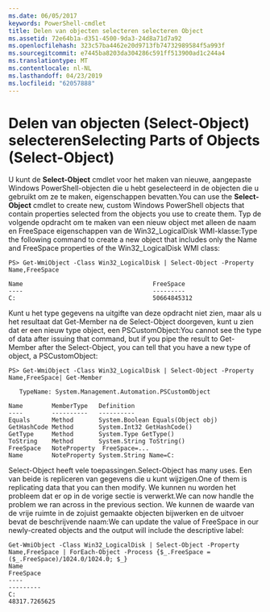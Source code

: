 ```yaml
---
ms.date: 06/05/2017
keywords: PowerShell-cmdlet
title: Delen van objecten selecteren selecteren Object
ms.assetid: 72e64b1a-d351-4500-9da3-24d8a71d7a92
ms.openlocfilehash: 323c57ba4462e20d9713fb74732989584f5a993f
ms.sourcegitcommit: e7445ba8203da304286c591ff513900ad1c244a4
ms.translationtype: MT
ms.contentlocale: nl-NL
ms.lasthandoff: 04/23/2019
ms.locfileid: "62057888"
---
```

# <a name="selecting-parts-of-objects-select-object"></a><span data-ttu-id="959fc-103">Delen van objecten (Select-Object) selecteren</span><span class="sxs-lookup"><span data-stu-id="959fc-103">Selecting Parts of Objects (Select-Object)</span></span>

<span data-ttu-id="959fc-104">U kunt de **Select-Object** cmdlet voor het maken van nieuwe, aangepaste Windows PowerShell-objecten die u hebt geselecteerd in de objecten die u gebruikt om ze te maken, eigenschappen bevatten.</span><span class="sxs-lookup"><span data-stu-id="959fc-104">You can use the **Select-Object** cmdlet to create new, custom Windows PowerShell objects that contain properties selected from the objects you use to create them.</span></span> <span data-ttu-id="959fc-105">Typ de volgende opdracht om te maken van een nieuw object met alleen de naam en FreeSpace eigenschappen van de Win32_LogicalDisk WMI-klasse:</span><span class="sxs-lookup"><span data-stu-id="959fc-105">Type the following command to create a new object that includes only the Name and FreeSpace properties of the Win32_LogicalDisk WMI class:</span></span>

```
PS> Get-WmiObject -Class Win32_LogicalDisk | Select-Object -Property Name,FreeSpace

Name                                    FreeSpace
----                                    ---------
C:                                      50664845312
```

<span data-ttu-id="959fc-106">Kunt u het type gegevens na uitgifte van deze opdracht niet zien, maar als u het resultaat dat Get-Member na de Select-Object doorgeven, kunt u zien dat er een nieuw type object, een PSCustomObject:</span><span class="sxs-lookup"><span data-stu-id="959fc-106">You cannot see the type of data after issuing that command, but if you pipe the result to Get-Member after the Select-Object, you can tell that you have a new type of object, a PSCustomObject:</span></span>

```
PS> Get-WmiObject -Class Win32_LogicalDisk | Select-Object -Property Name,FreeSpace| Get-Member

   TypeName: System.Management.Automation.PSCustomObject

Name        MemberType   Definition
----        ----------   ----------
Equals      Method       System.Boolean Equals(Object obj)
GetHashCode Method       System.Int32 GetHashCode()
GetType     Method       System.Type GetType()
ToString    Method       System.String ToString()
FreeSpace   NoteProperty  FreeSpace=...
Name        NoteProperty System.String Name=C:
```

<span data-ttu-id="959fc-107">Select-Object heeft vele toepassingen.</span><span class="sxs-lookup"><span data-stu-id="959fc-107">Select-Object has many uses.</span></span> <span data-ttu-id="959fc-108">Een van beide is repliceren van gegevens die u kunt wijzigen.</span><span class="sxs-lookup"><span data-stu-id="959fc-108">One of them is replicating data that you can then modify.</span></span> <span data-ttu-id="959fc-109">We kunnen nu worden het probleem dat er op in de vorige sectie is verwerkt.</span><span class="sxs-lookup"><span data-stu-id="959fc-109">We can now handle the problem we ran across in the previous section.</span></span> <span data-ttu-id="959fc-110">We kunnen de waarde van de vrije ruimte in de zojuist gemaakte objecten bijwerken en de uitvoer bevat de beschrijvende naam:</span><span class="sxs-lookup"><span data-stu-id="959fc-110">We can update the value of FreeSpace in our newly-created objects and the output will include the descriptive label:</span></span>

```
Get-WmiObject -Class Win32_LogicalDisk | Select-Object -Property Name,FreeSpace | ForEach-Object -Process {$_.FreeSpace = ($_.FreeSpace)/1024.0/1024.0; $_}
Name                                                                  FreeSpace
----                                                                  ---------
C:                                                                48317.7265625
```